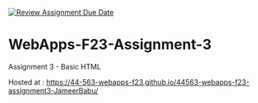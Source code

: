 [![Review Assignment Due Date](https://classroom.github.com/assets/deadline-readme-button-24ddc0f5d75046c5622901739e7c5dd533143b0c8e959d652212380cedb1ea36.svg)](https://classroom.github.com/a/q2-Q7VCy)
# WebApps-F23-Assignment-3
Assignment 3 - Basic HTML


Hosted at : https://44-563-webapps-f23.github.io/44563-webapps-f23-assignment3-JameerBabu/
